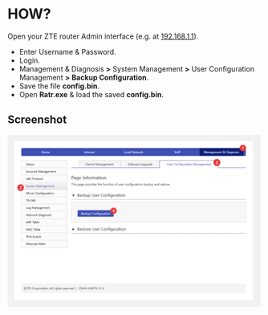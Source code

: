 # HOW?

Open your ZTE router Admin interface (e.g. at [192.168.1.1](http://192.168.1.1)).  

* Enter Username & Password.
* Login.
* Management & Diagnosis **>** System Management **>** User Configuration Management **>** **Backup Configuration**.
* Save the file **config.bin**.
* Open **Ratr.exe** & load the saved **config.bin**.

## Screenshot

[![how](./.assets/how.png)](#)